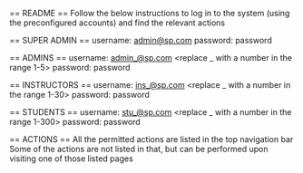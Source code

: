 == README == 
Follow the below instructions to log in to the system (using the preconfigured accounts) and find the relevant actions

== SUPER ADMIN ==
username: admin@sp.com
password: password

== ADMINS == <Might not hold good if deleted>
username: admin_@sp.com 		<replace _ with a number in the range 1-5>
password: password

== INSTRUCTORS == <Might not hold good if deleted>
username: ins_@sp.com 		<replace _ with a number in the range 1-30>
password: password

== STUDENTS == <Might not hold good if deleted>
username: stu_@sp.com 		<replace _ with a number in the range 1-300>
password: password


== ACTIONS ==
All the permitted actions are listed in the top navigation bar
Some of the actions are not listed in that, but can be performed upon visiting one of those listed pages